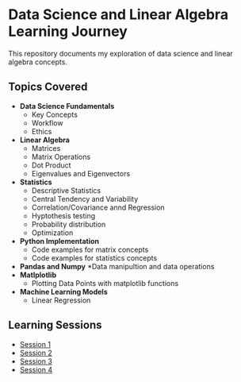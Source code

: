 # Data Science and Linear Algebra Learning Journey

This repository documents my exploration of data science and linear algebra concepts. 

## Topics Covered

* **Data Science Fundamentals**
    * Key Concepts
    * Workflow
    * Ethics
* **Linear Algebra**
    * Matrices 
    * Matrix Operations
    * Dot Product
    * Eigenvalues and Eigenvectors
* **Statistics**
    * Descriptive Statistics
    * Central Tendency and Variability
    * Correlation/Covariance annd Regression
    * Hyptothesis testing
    * Probability distribution
    * Optimization
* **Python Implementation**
    * Code examples for matrix concepts
    * Code examples for statistics concepts
* **Pandas and Numpy**
   *Data manipultion and data operations
* **Matlplotlib**
    * Plotting Data Points with matplotlib functions
* **Machine Learning Models**
   * Linear Regression

## Learning Sessions
* [Session 1](https://github.com/AfsalAfzz-Pro/data-science-learning/blob/main/data-science/session_1_notes.md)
* [Session 2](https://github.com/AfsalAfzz-Pro/data-science-learning/blob/main/data-science/session_2_notes.md)
* [Session 3](https://github.com/AfsalAfzz-Pro/data-science-learning/tree/main/data-science)
* [Session 4](https://github.com/AfsalAfzz-Pro/data-science-learning/blob/main/data-science/session_4_notes.md)
